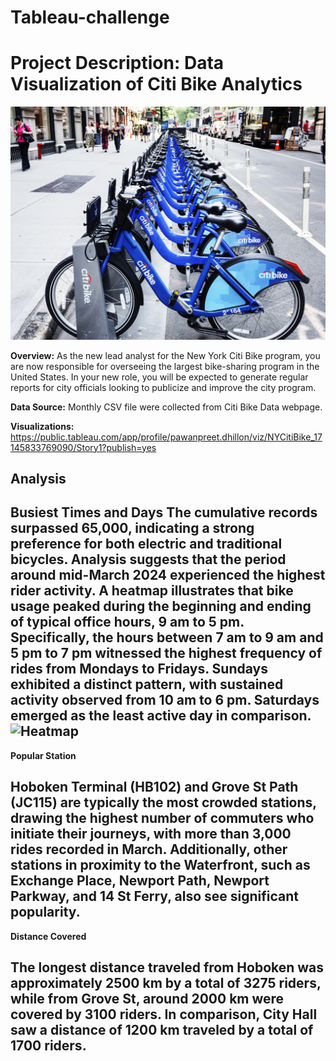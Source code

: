 # Tableau-challenge


# **Project Description: Data Visualization of Citi Bike Analytics**


![Example Image](images/Citibikes-NYC-916126092.jpg.webp)

**Overview:**
As the new lead analyst for the New York Citi Bike program, you are now responsible for overseeing the largest bike-sharing program in the United States. In your new role, you will be expected to generate regular reports for city officials looking to publicize and improve the city program.

**Data Source:**
Monthly CSV file were collected from Citi Bike Data webpage.

**Visualizations:**
https://public.tableau.com/app/profile/pawanpreet.dhillon/viz/NYCitiBike_17145833769090/Story1?publish=yes


**Analysis**
--------------------------------------------------
**Busiest Times and Days**
The cumulative records surpassed 65,000, indicating a strong preference for both electric and traditional bicycles. Analysis suggests that the period around mid-March 2024 experienced the highest rider activity. A heatmap illustrates that bike usage peaked during the beginning and ending of typical office hours, 9 am to 5 pm. Specifically, the hours between 7 am to 9 am and 5 pm to 7 pm witnessed the highest frequency of rides from Mondays to Fridays. Sundays exhibited a distinct pattern, with sustained activity observed from 10 am to 6 pm. Saturdays emerged as the least active day in comparison.
![Heatmap](images/heatmap)
----------------------------------

**Popular Station**

Hoboken Terminal (HB102) and Grove St Path (JC115) are typically the most crowded stations, drawing the highest number of commuters who initiate their journeys, with more than 3,000 rides recorded in March. Additionally, other stations in proximity to the Waterfront, such as Exchange Place, Newport Path, Newport Parkway, and 14 St Ferry, also see significant popularity.
-------------

**Distance Covered**

The longest distance traveled from Hoboken was approximately 2500 km by a total of 3275 riders, while from Grove St, around 2000 km were covered by 3100 riders. In comparison, City Hall saw a distance of 1200 km traveled by a total of 1700 riders.
-------------------

